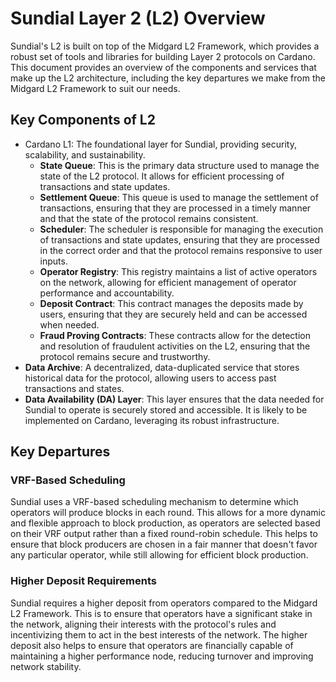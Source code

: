 # Sundial Layer 2 (L2) Overview

Sundial's L2 is built on top of the Midgard L2 Framework, which provides a robust set of tools and libraries for building Layer 2 protocols on Cardano. This document provides an overview of the components and services that make up the L2 architecture, including the key departures we make from the Midgard L2 Framework to suit our needs.

## Key Components of L2
- Cardano L1: The foundational layer for Sundial, providing security, scalability, and sustainability.
  - **State Queue**: This is the primary data structure used to manage the state of the L2 protocol. It allows for efficient processing of transactions and state updates.
  - **Settlement Queue**: This queue is used to manage the settlement of transactions, ensuring that they are processed in a timely manner and that the state of the protocol remains consistent.
  - **Scheduler**: The scheduler is responsible for managing the execution of transactions and state updates, ensuring that they are processed in the correct order and that the protocol remains responsive to user inputs.
  - **Operator Registry**: This registry maintains a list of active operators on the network, allowing for efficient management of operator performance and accountability.
  - **Deposit Contract**: This contract manages the deposits made by users, ensuring that they are securely held and can be accessed when needed.
  - **Fraud Proving Contracts**: These contracts allow for the detection and resolution of fraudulent activities on the L2, ensuring that the protocol remains secure and trustworthy.
- **Data Archive**: A decentralized, data-duplicated service that stores historical data for the protocol, allowing users to access past transactions and states.
- **Data Availability (DA) Layer**: This layer ensures that the data needed for Sundial to operate is securely stored and accessible. It is likely to be implemented on Cardano, leveraging its robust infrastructure.


## Key Departures

### VRF-Based Scheduling
Sundial uses a VRF-based scheduling mechanism to determine which operators will produce blocks in each round. This allows for a more dynamic and flexible approach to block production, as operators are selected based on their VRF output rather than a fixed round-robin schedule. This helps to ensure that block producers are chosen in a fair manner that doesn't favor any particular operator, while still allowing for efficient block production.

### Higher Deposit Requirements
Sundial requires a higher deposit from operators compared to the Midgard L2 Framework. This is to ensure that operators have a significant stake in the network, aligning their interests with the protocol's rules and incentivizing them to act in the best interests of the network. The higher deposit also helps to ensure that operators are financially capable of maintaining a higher performance node, reducing turnover and improving network stability.